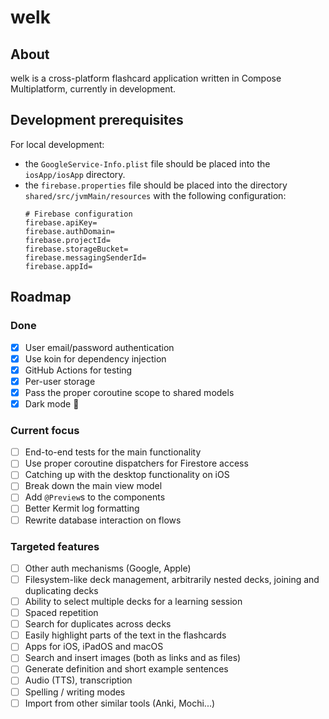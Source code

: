 # welk

## About

welk is a cross-platform flashcard application written in Compose Multiplatform, currently in development. 

## Development prerequisites

For local development:
- the `GoogleService-Info.plist` file should be placed into the `iosApp/iosApp` directory.
- the `firebase.properties` file should be placed into the directory `shared/src/jvmMain/resources` with the following configuration:
  ```properties
  # Firebase configuration
  firebase.apiKey=
  firebase.authDomain=
  firebase.projectId=
  firebase.storageBucket=
  firebase.messagingSenderId=
  firebase.appId=
  ```

## Roadmap

### Done
- [x] User email/password authentication
- [x] Use koin for dependency injection
- [x] GitHub Actions for testing
- [x] Per-user storage
- [x] Pass the proper coroutine scope to shared models
- [x] Dark mode 🌚

### Current focus
- [ ] End-to-end tests for the main functionality
- [ ] Use proper coroutine dispatchers for Firestore access
- [ ] Catching up with the desktop functionality on iOS
- [ ] Break down the main view model
- [ ] Add `@Preview`s to the components
- [ ] Better Kermit log formatting
- [ ] Rewrite database interaction on flows

### Targeted features
- [ ] Other auth mechanisms (Google, Apple)
- [ ] Filesystem-like deck management, arbitrarily nested decks, joining and duplicating decks
- [ ] Ability to select multiple decks for a learning session
- [ ] Spaced repetition
- [ ] Search for duplicates across decks
- [ ] Easily highlight parts of the text in the flashcards
- [ ] Apps for iOS, iPadOS and macOS
- [ ] Search and insert images (both as links and as files)
- [ ] Generate definition and short example sentences
- [ ] Audio (TTS), transcription
- [ ] Spelling / writing modes
- [ ] Import from other similar tools (Anki, Mochi...)